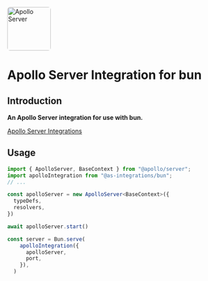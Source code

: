 <a href='https://www.apollographql.com/'><img src='https://avatars.githubusercontent.com/u/17189275?s=200' style="border-radius: 6px; margin-right: 6px" height='100' alt='Apollo Server'></a>


# Apollo Server Integration for bun

## **Introduction**

**An Apollo Server integration for use with bun.**

[Apollo Server Integrations](https://github.com/apollo-server-integrations)


## **Usage**

```typescript
import { ApolloServer, BaseContext } from "@apollo/server";
import apolloIntegration from "@as-integrations/bun";
// ...

const apolloServer = new ApolloServer<BaseContext>({
  typeDefs,
  resolvers,
})

await apolloServer.start()

const server = Bun.serve(
    apolloIntegration({
      apolloServer,
      port,      
    }),
  )

```